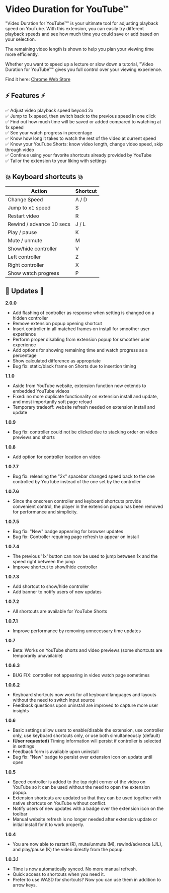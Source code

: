 # Video Duration for YouTube™

"Video Duration for YouTube™" is your ultimate tool for adjusting playback
speed on YouTube. With this extension, you can easily try different playback
speeds and see how much time you could save or add based on your selection.

The remaining video length is shown to help you plan your viewing time more
efficiently.

Whether you want to speed up a lecture or slow down a tutorial, "Video Duration
for YouTube™" gives you full control over your viewing experience.

Find it here:
[Chrome Web Store](https://chrome.google.com/webstore/detail/duration-calculator-for-y/djphelnkeombgogeophphofmjkbooofh)

## ⚡️ Features ⚡️

:white_check_mark: Adjust video playback speed beyond 2x  
:white_check_mark: Jump to 1x speed, then switch back to the previous speed in
one click  
:white_check_mark: Find out how much time will be saved or added compared to
watching at 1x speed  
:white_check_mark: See your watch progress in percentage  
:white_check_mark: Know how long it takes to watch the rest of the video at
current speed  
:white_check_mark: Know your YouTube Shorts: know video length, change video
speed, skip through video  
:white_check_mark: Continue using your favorite shortcuts already provided by
YouTube  
:white_check_mark: Tailor the extension to your liking with settings

## 💥 Keyboard shortcuts 💥

| Action                   | Shortcut |
| ------------------------ | -------- |
| Change Speed             | A / D    |
| Jump to x1 speed         | S        |
| Restart video            | R        |
| Rewind / advance 10 secs | J / L    |
| Play / pause             | K        |
| Mute / unmute            | M        |
| Show/hide controller     | V        |
| Left controller          | Z        |
| Right controller         | X        |
| Show watch progress      | P        |

## 🎉 Updates 🎉

**2.0.0**

- Add flashing of controller as response when setting is changed on a hidden
  controller
- Remove extension popup opening shortcut
- Insert controller in all matched frames on install for smoother user
  experience
- Perform proper disabling from extension popup for smoother user experience
- Add options for showing remaining time and watch progress as a percentage
- Show calculated difference as appropriate
- Bug fix: static/black frame on Shorts due to insertion timing

**1.1.0**

- Aside from YouTube website, extension function now extends to embedded YouTube
  videos
- Fixed: no more duplicate functionality on extension install and update, and
  most importantly soft page reload
- Temporary tradeoff: website refresh needed on extension install and update

**1.0.9**

- Bug fix: controller could not be clicked due to stacking order on video
  previews and shorts

**1.0.8**

- Add option for controller location on video

**1.0.7.7**

- Bug fix: releasing the "2x" spacebar changed speed back to the one controlled
  by YouTube instead of the one set by the controller

**1.0.7.6**

- Since the onscreen controller and keyboard shortcuts provide convenient
  control, the player in the extension popup has been removed for performance
  and simplicity.

**1.0.7.5**

- Bug fix: "New" badge appearing for browser updates
- Bug fix: Controller requiring page refresh to appear on install

**1.0.7.4**

- The previous '1x' button can now be used to jump between 1x and the speed
  right between the jump
- Improve shortcut to show/hide controller

**1.0.7.3**

- Add shortcut to show/hide controller
- Add banner to notify users of new updates

**1.0.7.2**

- All shortcuts are available for YouTube Shorts

**1.0.7.1**

- Improve performance by removing unnecessary time updates

**1.0.7**

- Beta: Works on YouTube shorts and video previews (some shortcuts are
  temporarily unavailable)

**1.0.6.3**

- BUG FIX: controller not appearing in video watch page sometimes

**1.0.6.2**

- Keyboard shortcuts now work for all keyboard languages and layouts without the
  need to switch input source
- Feedback questions upon uninstall are improved to capture more user insights

**1.0.6**

- Basic settings allow users to enable/disable the extension, use controller
  only, use keyboard shortcuts only, or use both simultaneously (default)
- **(User requested)** Timing information will persist if controller is selected
  in settings
- Feedback form is available upon uninstall
- Bug fix: "New" badge to persist over extension icon on update until open

**1.0.5**

- Speed controller is added to the top right corner of the video on YouTube so
  it can be used without the need to open the extension popup.
- Extension shortcuts are updated so that they can be used together with native
  shortcuts on YouTube without conflict.
- Notify users of new updates with a badge over the extension icon on the
  toolbar
- Manual website refresh is no longer needed after extension update or initial
  install for it to work properly.

**1.0.4**

- You are now able to restart (R), mute/unmute (M), rewind/advance (J/L), and
  play/pause (K) the video directly from the popup.

**1.0.3.1**

- Time is now automatically synced. No more manual refresh.
- Quick access to shortcuts when you need it.
- Prefer to use WASD for shortcuts? Now you can use them in addition to arrow
  keys.
